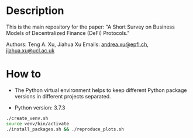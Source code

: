 # Description

This is the main repository for the paper: "A Short Survey on Business Models
of Decentralized Finance (DeFi) Protocols."

Authors: Teng A. Xu, Jiahua Xu
Emails: andrea.xu@epfl.ch, jiahua.xu@ucl.ac.uk

# How to

- The Python virtual environment helps to keep different Python package versions
in different projects separated.

- Python version: 3.7.3

```bash
./create_venv.sh
source venv/bin/activate
./install_packages.sh && ./reproduce_plots.sh
```

